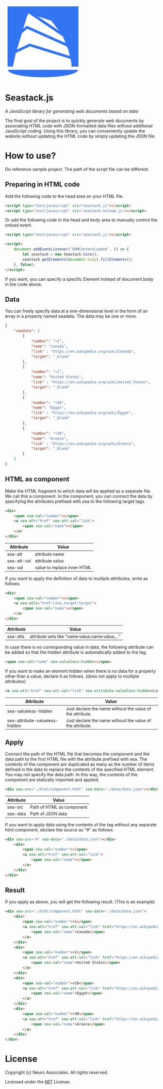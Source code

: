 ![Logo of Seastack](./img/logo.png)

# Seastack.js
*A JavaScript library for generating web documents based on data*

The final goal of the project is to quickly generate web documents by associating HTML code with JSON-formatted data files without additional JavaScript coding. Using this library, you can conveniently update the website without updating the HTML code by simply updating the JSON file.


# How to use?

Do reference sample project. The path of the script file can be different.

## Preparing in HTML code

Add the following code to the head area on your HTML file.

```html
<script type="text/javascript" src="seastack.js"></script>
<script type="text/javascript" src="seastack-onload.js"></script>
```

Or add the following code in the head and body area to manually control the onload event.

```html
<script type="text/javascript" src="seastack.js"></script>
```

```html
<script>
    document.addEventListener('DOMContentLoaded', () => {
        let seastack = new Seastack.Core();
        seastack.getElements(document.body).fillElements();
    }, false);
</script>
```

If you want, you can specify a specific Element instead of document.body in the code above.


## Data

You can freely specify data at a one-dimensional level in the form of an array in a property named seadata. The data may be one or more.

```json
{
    "seadata": [
        {
            "number": "+1",
            "name": "Canada",
            "link" : "https://en.wikipedia.org/wiki/Canada",
            "target": "_blank"
        },
        {
            "number": "+1",
            "name": "United States",
            "link" : "https://en.wikipedia.org/wiki/United_States",
            "target": "_blank"
        },
        {
            "number": "+20",
            "name": "Egypt",
            "link" : "https://en.wikipedia.org/wiki/Egypt",
            "target": "_blank"
        },
        {
            "number": "+30",
            "name": "Greece",
            "link" : "https://en.wikipedia.org/wiki/Greece",
            "target": "_blank"
        }
    ]
}
```

## HTML as component

Make the HTML fragment to which data will be applied as a separate file. We call this a component. In the component, you can connect the data by specifying the attributes prefixed with sea to the following target tags.

```html
<div>
    <span sea-val="number"></span>
    <a sea-att="href" sea-att-val="link">
        <span sea-val="name"></span>
    </a>
</div>
```

Attribute | Value
------------ | -------------
sea-att | attribute name
sea-att-val | attribute value
sea-val | value to replace inner HTML

If you want to apply the definition of data to multiple attributes, write as follows.

```html
<div>
    <span sea-val="number"></span>
    <a sea-atts="href:link,target:target">
        <span sea-val="name"></span>
    </a>
</div>
```

Attribute | Value
------------ | -------------
sea-atts | attribute sets like "name:value,name:value,..."

In case there is no corresponding value in data, the following attribute can be added so that the hidden attribute is automatically added to the tag.

```html
<span sea-val="name" sea-valueless-hidden></span>
```

If you want to make an element hidden when there is no data for a property other than a value, declare it as follows. (does not apply to multiple attributes)

```html
<a sea-att="href" sea-att-val="link" sea-attribute-valueless-hidden>Link</a>
```

Attribute | Value
------------ | -------------
sea-valueless-hidden | Just declare the name without the value of the attribute.
sea-attribute-valueless-hidden | Just declare the name without the value of the attribute.

## Apply

Connect the path of the HTML file that becomes the component and the data path to the first HTML file with the attribute prefixed with sea. The contents of the component are duplicated as many as the number of items defined in the data to replace the contents of the specified HTML element. You may not specify the data path. In this way, the contents of the component are statically imported and applied.

```html
<div sea-src="./html/component.html" sea-data="./data/data.json"></div>
```

Attribute | Value
------------ | -------------
sea-src | Path of HTML as component
sea-data | Path of JSON data

If you want to apply data using the contents of the tag without any separate html component, declare the source as "#" as follows:

```html
<div sea-src="#" sea-data="./data/data.json"></div>
    <div>
        <span sea-val="number"></span>
        <a sea-att="href" sea-att-val="link">
            <span sea-val="name"></span>
        </a>
    </div>
</div>
```

## Result

If you apply as above, you will get the following result. (This is an example)

```html
<div sea-src="./html/component.html" sea-data="./data/data.json">
    <div>
        <span sea-val="number">+1</span>
        <a sea-att="href" sea-att-val="link" href="https://en.wikipedia.org/wiki/Canada">
            <span sea-val="name">Canada</span>
        </a>
    </div>
    <div>
        <span sea-val="number">+1</span>
        <a sea-att="href" sea-att-val="link" href="https://en.wikipedia.org/wiki/United_States">
            <span sea-val="name">United States</span>
        </a>
    </div>
    <div>
        <span sea-val="number">+20</span>
        <a sea-att="href" sea-att-val="link" href="https://en.wikipedia.org/wiki/Egypt">
            <span sea-val="name">Egypt</span>
        </a>
    </div>
    <div>
        <span sea-val="number">+30</span>
        <a sea-att="href" sea-att-val="link" href="https://en.wikipedia.org/wiki/Greece">
            <span sea-val="name">Greece</span>
        </a>
    </div>
</div>
```

# License

Copyright (c) Neuro Associates. All rights reserved.

Licensed under the [MIT](LICENSE.txt) License.
